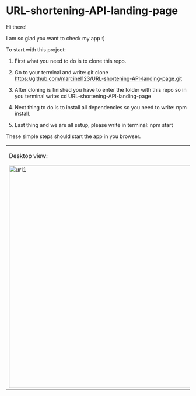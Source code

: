 # URL-shortening-API-landing-page

Hi there!

I am so glad you want to check my app :)

To start with this project: 

1. First what you need to do is to clone this repo.

2. Go to your terminal and write: git clone https://github.com/marcinel123/URL-shortening-API-landing-page.git

3. After cloning is finished you have to enter the folder with this repo so in you terminal write: cd URL-shortening-API-landing-page 
 
4. Next thing to do is to install all dependencies so you need to write: npm install.

5. Last thing and we are all setup, please write in terminal: npm start

These simple steps should start the app in you browser.

<table>
 <tr><td valign="top" width="33%">

Desktop view:

<img width="609" alt="url1" src="https://user-images.githubusercontent.com/95523781/220840228-69e8313c-101c-41ce-91cd-ef78a953e9a2.png">
  </td>

<td valign="top" width="33%">
   
Mobile view:

<img width="204" alt="url2" src="https://user-images.githubusercontent.com/95523781/220839738-872ce6de-06c0-4942-ba5e-a42fc87e9741.png">
   
</td>
  
<td valign="top" width="33%">
 
Active state when creating short link:

<img width="441" alt="url3" src="https://user-images.githubusercontent.com/95523781/220839764-2b571e9f-3cfd-44f3-b594-a9236ff3f6ab.png">
 
</td>
 
</tr></table>  
